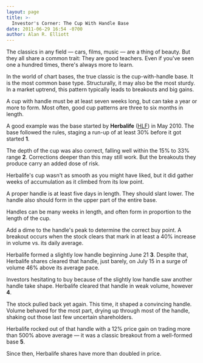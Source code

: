 ```yaml
---
layout: page
title: >-
  Investor's Corner: The Cup With Handle Base
date: 2011-06-29 16:54 -0700
author: Alan R. Elliott
---
```





The classics in any field — cars, films, music — are a thing of beauty. But they all share a common trait: They are good teachers. Even if you've seen one a hundred times, there's always more to learn.

  

In the world of chart bases, the true classic is the cup-with-handle base. It is the most common base type. Structurally, it may also be the most sturdy. In a market uptrend, this pattern typically leads to breakouts and big gains.

  

A cup with handle must be at least seven weeks long, but can take a year or more to form. Most often, good cup patterns are three to six months in length.

  

A good example was the base started by **Herbalife** ([HLF](https://research.investors.com/quote.aspx?symbol=HLF)) in May 2010. The base followed the rules, staging a run-up of at least 30% before it got started **1**.

  

The depth of the cup was also correct, falling well within the 15% to 33% range **2**. Corrections deeper than this may still work. But the breakouts they produce carry an added dose of risk.

  

Herbalife's cup wasn't as smooth as you might have liked, but it did gather weeks of accumulation as it climbed from its low point.

  

A proper handle is at least five days in length. They should slant lower. The handle also should form in the upper part of the entire base.

  

Handles can be many weeks in length, and often form in proportion to the length of the cup.

  

Add a dime to the handle's peak to determine the correct buy point. A breakout occurs when the stock clears that mark in at least a 40% increase in volume vs. its daily average.

  

Herbalife formed a slightly low handle beginning June 21 **3**. Despite that, Herbalife shares cleared that handle, just barely, on July 15 in a surge of volume 46% above its average pace.

  

Investors hesitating to buy because of the slightly low handle saw another handle take shape. Herbalife cleared that handle in weak volume, however **4**.

  

The stock pulled back yet again. This time, it shaped a convincing handle. Volume behaved for the most part, drying up through most of the handle, shaking out those last few uncertain shareholders.

  

Herbalife rocked out of that handle with a 12% price gain on trading more than 500% above average — it was a classic breakout from a well-formed base **5**.

  

Since then, Herbalife shares have more than doubled in price.




